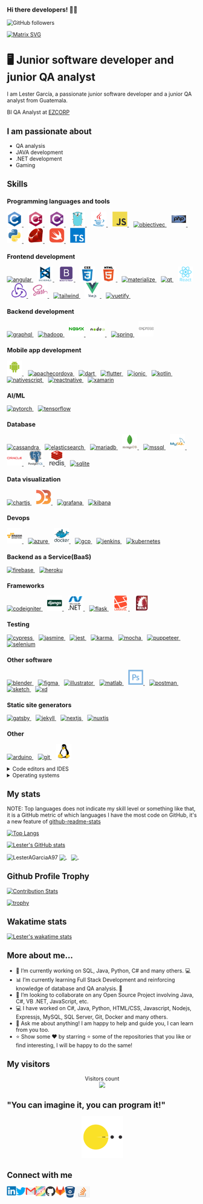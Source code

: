 ### Hi there developers! 👋🤓

<!-- ### **LesterAGarciaA97/LesterAGarciaA97** is a ✨ _special_ ✨ repository because it is a `README.md` (this file) thats why it appears on my GitHub profile. -->

![GitHub followers](https://img.shields.io/github/followers/LesterAGarciaA97?label=Follow&style=social)

[![Matrix SVG](https://raw.githubusercontent.com/rodrigograca31/rodrigograca31/master/matrix.svg)](https://www.youtube.com/watch?v=SDkAGkd4NLc)

# 🖥 Junior software developer and junior QA analyst

I am Lester García, a passionate junior software developer and a junior QA analyst from Guatemala.

<p>BI QA Analyst at <a href="https://www.ezcorp.com/overview/default.aspx">EZCORP</a></p>

## I am passionate about

- QA analysis
- JAVA development
- .NET development
- Gaming

## Skills

### Programming languages and tools

<p align="left">
<a href="https://www.cprogramming.com/" target="_blank">
<img src="https://raw.githubusercontent.com/devicons/devicon/master/icons/c/c-original.svg" alt="c" width="40" height="40"/>
</a>&nbsp;&nbsp;
<a href="https://www.w3schools.com/cpp/" target="_blank">
<img src="https://raw.githubusercontent.com/devicons/devicon/master/icons/cplusplus/cplusplus-original.svg" alt="cplusplus" width="40" height="40"/>
</a>&nbsp;&nbsp;
<a href="https://www.w3schools.com/cs/" target="_blank">
<img src="https://raw.githubusercontent.com/devicons/devicon/master/icons/csharp/csharp-original.svg" alt="csharp" width="40" height="40"/>
</a>&nbsp;&nbsp;
<a href="https://golang.org" target="_blank">
<img src="https://raw.githubusercontent.com/devicons/devicon/master/icons/go/go-original.svg" alt="go" width="40" height="40"/>
</a>&nbsp;&nbsp;
<a href="https://www.java.com" target="_blank">
<img src="https://raw.githubusercontent.com/devicons/devicon/master/icons/java/java-original.svg" alt="java" width="40" height="40"/>
</a>&nbsp;&nbsp;
<a href="https://developer.mozilla.org/en-US/docs/Web/JavaScript" target="_blank">
<img src="https://raw.githubusercontent.com/devicons/devicon/master/icons/javascript/javascript-original.svg" alt="javascript" width="40" height="40"/>
</a>&nbsp;&nbsp;
<a href="https://developer.apple.com/library/archive/documentation/Cocoa/Conceptual/ProgrammingWithObjectiveC/Introduction/Introduction.html" target="_blank">
<img src="https://www.vectorlogo.zone/logos/apple_objectivec/apple_objectivec-icon.svg" alt="objectivec" width="40" height="40"/>
</a>&nbsp;&nbsp;
<a href="https://www.php.net" target="_blank">
<img src="https://raw.githubusercontent.com/devicons/devicon/master/icons/php/php-original.svg" alt="php" width="40" height="40"/>
</a>&nbsp;&nbsp;
<a href="https://www.python.org" target="_blank">
<img src="https://raw.githubusercontent.com/devicons/devicon/master/icons/python/python-original.svg" alt="python" width="40" height="40"/>
</a>&nbsp;&nbsp;
<a href="https://www.ruby-lang.org/en/" target="_blank">
<img src="https://raw.githubusercontent.com/devicons/devicon/master/icons/ruby/ruby-original.svg" alt="ruby" width="40" height="40"/>
</a>&nbsp;&nbsp;
<a href="https://developer.apple.com/swift/" target="_blank">
<img src="https://raw.githubusercontent.com/devicons/devicon/master/icons/swift/swift-original.svg" alt="swift" width="40" height="40"/>
</a>&nbsp;&nbsp;
<a href="https://www.typescriptlang.org/" target="_blank">
<img src="https://raw.githubusercontent.com/devicons/devicon/master/icons/typescript/typescript-original.svg" alt="typescript" width="40" height="40"/>
</a>
</p>

### Frontend development

<p align="left">
<a href="https://angular.io" target="_blank">
<img src="https://angular.io/assets/images/logos/angular/angular.svg" alt="angular" width="40" height="40"/>
</a>&nbsp;&nbsp;
<a href="https://backbonejs.org" target="_blank">
<img src="https://raw.githubusercontent.com/devicons/devicon/master/icons/backbonejs/backbonejs-original-wordmark.svg" alt="backbonejs" width="40" height="40"/>
</a>&nbsp;&nbsp;
<a href="https://getbootstrap.com" target="_blank">
<img src="https://raw.githubusercontent.com/devicons/devicon/master/icons/bootstrap/bootstrap-plain-wordmark.svg" alt="bootstrap" width="40" height="40"/>
</a>&nbsp;&nbsp;
<a href="https://www.w3schools.com/css/" target="_blank">
<img src="https://raw.githubusercontent.com/devicons/devicon/master/icons/css3/css3-original-wordmark.svg" alt="css3" width="40" height="40"/>
</a>&nbsp;&nbsp;
<a href="https://www.w3.org/html/" target="_blank">
<img src="https://raw.githubusercontent.com/devicons/devicon/master/icons/html5/html5-original-wordmark.svg" alt="html5" width="40" height="40"/>
</a>&nbsp;&nbsp;
<a href="https://materializecss.com/" target="_blank">
<img src="https://raw.githubusercontent.com/prplx/svg-logos/5585531d45d294869c4eaab4d7cf2e9c167710a9/svg/materialize.svg" alt="materialize" width="40" height="40"/>
</a>&nbsp;&nbsp;
<a href="https://www.qt.io/" target="_blank"> <img src="https://upload.wikimedia.org/wikipedia/commons/0/0b/Qt_logo_2016.svg" alt="qt" width="40" height="40"/>
</a>&nbsp;&nbsp;
<a href="https://reactjs.org/" target="_blank">
<img src="https://raw.githubusercontent.com/devicons/devicon/master/icons/react/react-original-wordmark.svg" alt="react" width="40" height="40"/>
</a>&nbsp;&nbsp;
<a href="https://redux.js.org" target="_blank">
<img src="https://raw.githubusercontent.com/devicons/devicon/master/icons/redux/redux-original.svg" alt="redux" width="40" height="40"/>
</a>&nbsp;&nbsp;
<a href="https://sass-lang.com" target="_blank">
<img src="https://raw.githubusercontent.com/devicons/devicon/master/icons/sass/sass-original.svg" alt="sass" width="40" height="40"/>
</a>&nbsp;&nbsp;
<a href="https://tailwindcss.com/" target="_blank">
<img src="https://www.vectorlogo.zone/logos/tailwindcss/tailwindcss-icon.svg" alt="tailwind" width="40" height="40"/>
</a>&nbsp;&nbsp;
<a href="https://vuejs.org/" target="_blank">
<img src="https://raw.githubusercontent.com/devicons/devicon/master/icons/vuejs/vuejs-original-wordmark.svg" alt="vuejs" width="40" height="40"/>
</a>&nbsp;&nbsp;
<a href="https://vuetifyjs.com/en/" target="_blank">
<img src="https://bestofjs.org/logos/vuetify.svg" alt="vuetify" width="40" height="40"/>
</a>&nbsp;&nbsp;
<a href="https://webpack.js.org" target="_blank">
</a>
</p>

### Backend development

<p align="left">
<a href="https://graphql.org" target="_blank">
<img src="https://www.vectorlogo.zone/logos/graphql/graphql-icon.svg" alt="graphql" width="40" height="40"/>
</a>&nbsp;&nbsp;
<a href="https://hadoop.apache.org/" target="_blank">
<img src="https://www.vectorlogo.zone/logos/apache_hadoop/apache_hadoop-icon.svg" alt="hadoop" width="40" height="40"/>
</a>&nbsp;&nbsp;
<a href="https://www.nginx.com" target="_blank">
<img src="https://raw.githubusercontent.com/devicons/devicon/master/icons/nginx/nginx-original.svg" alt="nginx" width="40" height="40"/>
</a>&nbsp;&nbsp;
<a href="https://nodejs.org" target="_blank">
<img src="https://raw.githubusercontent.com/devicons/devicon/master/icons/nodejs/nodejs-original-wordmark.svg" alt="nodejs" width="40" height="40"/>
</a>&nbsp;&nbsp;
<a href="https://spring.io/" target="_blank">
<img src="https://www.vectorlogo.zone/logos/springio/springio-icon.svg" alt="spring" width="40" height="40"/>
</a>&nbsp;&nbsp;
<a href="https://expressjs.com" target="_blank">
<img src="https://raw.githubusercontent.com/devicons/devicon/master/icons/express/express-original-wordmark.svg" alt="express" width="40" height="40"/>
</a>
</p>

### Mobile app development

<p align="left">
<a href="https://developer.android.com" target="_blank">
<img src="https://raw.githubusercontent.com/devicons/devicon/master/icons/android/android-original-wordmark.svg" alt="android" width="40" height="40"/>
</a>&nbsp;&nbsp;
<a href="https://cordova.apache.org/" target="_blank">
<img src="https://www.vectorlogo.zone/logos/apache_cordova/apache_cordova-icon.svg" alt="apachecordova" width="40" height="40"/>
</a>&nbsp;&nbsp;
<a href="https://dart.dev" target="_blank">
<img src="https://www.vectorlogo.zone/logos/dartlang/dartlang-icon.svg" alt="dart" width="40" height="40"/>
</a>&nbsp;&nbsp;
<a href="https://flutter.dev" target="_blank">
<img src="https://www.vectorlogo.zone/logos/flutterio/flutterio-icon.svg" alt="flutter" width="40" height="40"/>
</a>&nbsp;&nbsp;
<a href="https://ionicframework.com" target="_blank">
<img src="https://upload.wikimedia.org/wikipedia/commons/d/d1/Ionic_Logo.svg" alt="ionic" width="40" height="40"/>
</a>&nbsp;&nbsp;
<a href="https://kotlinlang.org" target="_blank">
<img src="https://www.vectorlogo.zone/logos/kotlinlang/kotlinlang-icon.svg" alt="kotlin" width="40" height="40"/>
</a>&nbsp;&nbsp;
<a href="https://nativescript.org/" target="_blank">
<img src="https://raw.githubusercontent.com/detain/svg-logos/780f25886640cef088af994181646db2f6b1a3f8/svg/nativescript.svg" alt="nativescript" width="40" height="40"/>
</a>&nbsp;&nbsp;
<a href="https://reactnative.dev/" target="_blank">
<img src="https://reactnative.dev/img/header_logo.svg" alt="reactnative" width="40" height="40"/>
</a>&nbsp;&nbsp;
<a href="https://dotnet.microsoft.com/apps/xamarin" target="_blank">
<img src="https://raw.githubusercontent.com/detain/svg-logos/780f25886640cef088af994181646db2f6b1a3f8/svg/xamarin.svg" alt="xamarin" width="40" height="40"/>
</a>
</p>

### AI/ML

<p align="left">
<a href="https://pytorch.org/" target="_blank">
<img src="https://www.vectorlogo.zone/logos/pytorch/pytorch-icon.svg" alt="pytorch" width="40" height="40"/>
</a>&nbsp;&nbsp;
<a href="https://www.tensorflow.org" target="_blank">
<img src="https://www.vectorlogo.zone/logos/tensorflow/tensorflow-icon.svg" alt="tensorflow" width="40" height="40"/>
</a>
</p>

### Database

<p align="left">
<a href="https://cassandra.apache.org/" target="_blank">
<img src="https://www.vectorlogo.zone/logos/apache_cassandra/apache_cassandra-icon.svg" alt="cassandra" width="40" height="40"/>
</a>&nbsp;&nbsp;
<a href="https://www.elastic.co" target="_blank">
<img src="https://www.vectorlogo.zone/logos/elastic/elastic-icon.svg" alt="elasticsearch" width="40" height="40"/>
</a>&nbsp;&nbsp;
<a href="https://mariadb.org/" target="_blank">
<img src="https://www.vectorlogo.zone/logos/mariadb/mariadb-icon.svg" alt="mariadb" width="40" height="40"/>
</a>&nbsp;&nbsp;
<a href="https://www.mongodb.com/" target="_blank">
<img src="https://raw.githubusercontent.com/devicons/devicon/master/icons/mongodb/mongodb-original-wordmark.svg" alt="mongodb" width="40" height="40"/>
</a>&nbsp;&nbsp;
<a href="https://www.microsoft.com/en-us/sql-server" target="_blank">
<img src="https://www.svgrepo.com/show/303229/microsoft-sql-server-logo.svg" alt="mssql" width="40" height="40"/>
</a>&nbsp;&nbsp;
<a href="https://www.mysql.com/" target="_blank">
<img src="https://raw.githubusercontent.com/devicons/devicon/master/icons/mysql/mysql-original-wordmark.svg" alt="mysql" width="40" height="40"/>
</a>&nbsp;&nbsp;
<a href="https://www.oracle.com/" target="_blank">
<img src="https://raw.githubusercontent.com/devicons/devicon/master/icons/oracle/oracle-original.svg" alt="oracle" width="40" height="40"/>
</a>&nbsp;&nbsp;
<a href="https://www.postgresql.org" target="_blank">
<img src="https://raw.githubusercontent.com/devicons/devicon/master/icons/postgresql/postgresql-original-wordmark.svg" alt="postgresql" width="40" height="40"/>
</a>&nbsp;&nbsp;
<a href="https://redis.io" target="_blank">
<img src="https://raw.githubusercontent.com/devicons/devicon/master/icons/redis/redis-original-wordmark.svg" alt="redis" width="40" height="40"/>
</a>&nbsp;&nbsp;
<a href="https://www.sqlite.org/" target="_blank">
<img src="https://www.vectorlogo.zone/logos/sqlite/sqlite-icon.svg" alt="sqlite" width="40" height="40"/>
</a>
</p>

### Data visualization

<p align="left">
<a href="https://www.chartjs.org" target="_blank">
<img src="https://www.chartjs.org/media/logo-title.svg" alt="chartjs" width="40" height="40"/>
</a>&nbsp;&nbsp;
<a href="https://d3js.org/" target="_blank">
<img src="https://raw.githubusercontent.com/devicons/devicon/master/icons/d3js/d3js-original.svg" alt="d3js" width="40" height="40"/>
</a>&nbsp;&nbsp;
<a href="https://grafana.com" target="_blank">
<img src="https://www.vectorlogo.zone/logos/grafana/grafana-icon.svg" alt="grafana" width="40" height="40"/>
</a>&nbsp;&nbsp;
<a href="https://www.elastic.co/kibana" target="_blank">
<img src="https://www.vectorlogo.zone/logos/elasticco_kibana/elasticco_kibana-icon.svg" alt="kibana" width="40" height="40"/>
</a>
</p>

### Devops

<p align="left">
<a href="https://aws.amazon.com" target="_blank">
<img src="https://raw.githubusercontent.com/devicons/devicon/master/icons/amazonwebservices/amazonwebservices-original-wordmark.svg" alt="aws" width="40" height="40"/>
</a>&nbsp;&nbsp;
<a href="https://azure.microsoft.com/en-in/" target="_blank">
<img src="https://www.vectorlogo.zone/logos/microsoft_azure/microsoft_azure-icon.svg" alt="azure" width="40" height="40"/>
</a>&nbsp;&nbsp;
<a href="https://www.docker.com/" target="_blank">
<img src="https://raw.githubusercontent.com/devicons/devicon/master/icons/docker/docker-original-wordmark.svg" alt="docker" width="40" height="40"/>
</a>&nbsp;&nbsp;
<a href="https://cloud.google.com" target="_blank">
<img src="https://www.vectorlogo.zone/logos/google_cloud/google_cloud-icon.svg" alt="gcp" width="40" height="40"/>
</a>&nbsp;&nbsp;
<a href="https://www.jenkins.io" target="_blank">
<img src="https://www.vectorlogo.zone/logos/jenkins/jenkins-icon.svg" alt="jenkins" width="40" height="40"/>
</a>&nbsp;&nbsp;
<a href="https://kubernetes.io" target="_blank">
<img src="https://www.vectorlogo.zone/logos/kubernetes/kubernetes-icon.svg" alt="kubernetes" width="40" height="40"/>
</a>
</p>

### Backend as a Service(BaaS)

<p align="left">
<a href="https://firebase.google.com/" target="_blank">
<img src="https://www.vectorlogo.zone/logos/firebase/firebase-icon.svg" alt="firebase" width="40" height="40"/>
</a>&nbsp;&nbsp;
<a href="https://heroku.com" target="_blank">
<img src="https://www.vectorlogo.zone/logos/heroku/heroku-icon.svg" alt="heroku" width="40" height="40"/>
</a>
</p>

### Frameworks

<p align="left">
<a href="https://codeigniter.com" target="_blank">
<img src="https://cdn.worldvectorlogo.com/logos/codeigniter.svg" alt="codeigniter" width="40" height="40"/>
</a>&nbsp;&nbsp;
<a href="https://www.djangoproject.com/" target="_blank">
<img src="https://raw.githubusercontent.com/devicons/devicon/master/icons/django/django-original.svg" alt="django" width="40" height="40"/>
</a>&nbsp;&nbsp;
<a href="https://dotnet.microsoft.com/" target="_blank">
<img src="https://raw.githubusercontent.com/devicons/devicon/master/icons/dot-net/dot-net-original-wordmark.svg" alt="dotnet" width="40" height="40"/>
</a>&nbsp;&nbsp;
<a href="https://flask.palletsprojects.com/" target="_blank">
<img src="https://www.vectorlogo.zone/logos/pocoo_flask/pocoo_flask-icon.svg" alt="flask" width="40" height="40"/>
</a>&nbsp;&nbsp;
<a href="https://laravel.com/" target="_blank">
<img src="https://raw.githubusercontent.com/devicons/devicon/master/icons/laravel/laravel-plain-wordmark.svg" alt="laravel" width="40" height="40"/>
</a>&nbsp;&nbsp;
<a href="https://rubyonrails.org" target="_blank">
<img src="https://raw.githubusercontent.com/devicons/devicon/master/icons/rails/rails-original-wordmark.svg" alt="rails" width="40" height="40"/>
</a>
</p>

### Testing

<p align="left">
<a href="https://www.cypress.io" target="_blank">
<img src="https://raw.githubusercontent.com/simple-icons/simple-icons/6e46ec1fc23b60c8fd0d2f2ff46db82e16dbd75f/icons/cypress.svg" alt="cypress" width="40" height="40"/>
</a>&nbsp;&nbsp;
<a href="https://jasmine.github.io/" target="_blank">
<img src="https://www.vectorlogo.zone/logos/jasmine/jasmine-icon.svg" alt="jasmine" width="40" height="40"/>
</a>&nbsp;&nbsp;
<a href="https://jestjs.io" target="_blank">
<img src="https://www.vectorlogo.zone/logos/jestjsio/jestjsio-icon.svg" alt="jest" width="40" height="40"/>
</a>&nbsp;&nbsp;
<a href="https://karma-runner.github.io/latest/index.html" target="_blank">
<img src="https://raw.githubusercontent.com/detain/svg-logos/780f25886640cef088af994181646db2f6b1a3f8/svg/karma.svg" alt="karma" width="40" height="40"/>
</a>&nbsp;&nbsp;
<a href="https://mochajs.org" target="_blank">
<img src="https://www.vectorlogo.zone/logos/mochajs/mochajs-icon.svg" alt="mocha" width="40" height="40"/>
</a>&nbsp;&nbsp;
<a href="https://github.com/puppeteer/puppeteer" target="_blank">
<img src="https://www.vectorlogo.zone/logos/pptrdev/pptrdev-official.svg" alt="puppeteer" width="40" height="40"/>
</a>&nbsp;&nbsp;
<a href="https://www.selenium.dev" target="_blank">
<img src="https://raw.githubusercontent.com/detain/svg-logos/780f25886640cef088af994181646db2f6b1a3f8/svg/selenium-logo.svg" alt="selenium" width="40" height="40"/>
</a>
</p>

### Other software

<p align="left">
<a href="https://www.blender.org/" target="_blank">
<img src="https://download.blender.org/branding/community/blender_community_badge_white.svg" alt="blender" width="40" height="40"/>
</a>&nbsp;&nbsp;
<a href="https://www.figma.com/" target="_blank">
<img src="https://www.vectorlogo.zone/logos/figma/figma-icon.svg" alt="figma" width="40" height="40"/>
</a>&nbsp;&nbsp;
<a href="https://www.adobe.com/in/products/illustrator.html" target="_blank">
<img src="https://www.vectorlogo.zone/logos/adobe_illustrator/adobe_illustrator-icon.svg" alt="illustrator" width="40" height="40"/>
</a>&nbsp;&nbsp;
<a href="https://www.mathworks.com/" target="_blank">
<img src="https://upload.wikimedia.org/wikipedia/commons/2/21/Matlab_Logo.png" alt="matlab" width="40" height="40"/>
</a>&nbsp;&nbsp;
<a href="https://www.photoshop.com/en" target="_blank">
<img src="https://raw.githubusercontent.com/devicons/devicon/master/icons/photoshop/photoshop-line.svg" alt="photoshop" width="40" height="40"/>
</a>&nbsp;&nbsp;
<a href="https://postman.com" target="_blank">
<img src="https://www.vectorlogo.zone/logos/getpostman/getpostman-icon.svg" alt="postman" width="40" height="40"/>
</a>&nbsp;&nbsp;
<a href="https://www.sketch.com/" target="_blank">
<img src="https://www.vectorlogo.zone/logos/sketchapp/sketchapp-icon.svg" alt="sketch" width="40" height="40"/>
</a>&nbsp;&nbsp;
<a href="https://www.adobe.com/products/xd.html" target="_blank">
<img src="https://cdn.worldvectorlogo.com/logos/adobe-xd.svg" alt="xd" width="40" height="40"/>
</a>
</p>

### Static site generators

<p align="left">
<a href="https://www.gatsbyjs.com/" target="_blank">
<img src="https://www.vectorlogo.zone/logos/gatsbyjs/gatsbyjs-icon.svg" alt="gatsby" width="40" height="40"/>
</a>&nbsp;&nbsp;
<a href="https://jekyllrb.com/" target="_blank">
<img src="https://www.vectorlogo.zone/logos/jekyllrb/jekyllrb-icon.svg" alt="jekyll" width="40" height="40"/>
</a>&nbsp;&nbsp;
<a href="https://nextjs.org/" target="_blank">
<img src="https://cdn.worldvectorlogo.com/logos/nextjs-3.svg" alt="nextjs" width="40" height="40"/>
</a>&nbsp;&nbsp;
<a href="https://nuxtjs.org/" target="_blank">
<img src="https://www.vectorlogo.zone/logos/nuxtjs/nuxtjs-icon.svg" alt="nuxtjs" width="40" height="40"/>
</a>
</p>

### Other

<p align="left">
<a href="https://www.arduino.cc/" target="_blank">
<img src="https://cdn.worldvectorlogo.com/logos/arduino-1.svg" alt="arduino" width="40" height="40"/>
</a>&nbsp;&nbsp;
<a href="https://git-scm.com/" target="_blank">
<img src="https://www.vectorlogo.zone/logos/git-scm/git-scm-icon.svg" alt="git" width="40" height="40"/>
</a>&nbsp;&nbsp;
<a href="https://www.linux.org/" target="_blank">
<img src="https://raw.githubusercontent.com/devicons/devicon/master/icons/linux/linux-original.svg" alt="linux" width="40" height="40"/>
</a>
</p>

<details>
	<summary>Code editors and IDES</summary>
	<ul>
    	<li>Visual Studio Code</li>
        <li>Atom</li>
	<li>Visual Studio 2019 IDE</li>
	<li>Netbeans IDE</li>
	<li>Eclipse IDE</li>
	</ul>
</details>

<details>
	<summary>Operating systems</summary>
	<ul>
	<li>Windows</li>
        <li>Ubuntu</li>
        <li>Fedora</li>
        <li>Elementary OS</li>
	<li>Pop OS!</li>
	<li>Kali Linux</li>
	</ul>
</details>

## My stats

NOTE: Top languages does not indicate my skill level or something like that, it is a GitHub metric of which languages I have the most code on GitHub, it's a new feature of [github-readme-stats](https://github.com/anuraghazra/github-readme-stats)

[![Top Langs](https://github-readme-stats.vercel.app/api/top-langs/?username=LesterAGarciaA97&layout=compact&theme=tokyonight)](https://github.com/anuraghazra/github-readme-stats)

[![Lester's GitHub stats](https://github-readme-stats.vercel.app/api?username=LesterAGarciaA97&show_icons=true&include_all_commits=true&theme=tokyonight)](https://github.com/anuraghazra/github-readme-stats)

<a>
<img align="center" src="https://github-readme-streak-stats.herokuapp.com/?user=LesterAGarciaA97&theme=tokyonight&" alt="LesterAGarciaA97" />
</a>

<a href="https://github.com/LesterAGarciaA97/github-readme-stats">
<img align="center" src="https://github-readme-stats.vercel.app/api/pin/?username=LesterAGarciaA97&repo=github-readme-stats&theme=tokyonight" />
</a>&nbsp;&nbsp;

<a href="https://github.com/LesterAGarciaA97/LesterAGarciaA97.github.io">
<img align="center" src="https://github-readme-stats.vercel.app/api/pin/?username=LesterAGarciaA97&repo=LesterAGarciaA97.github.io&theme=tokyonight" />
</a>&nbsp;&nbsp;

## Github Profile Trophy

[![Contribution Stats](https://github-contribution-stats.vercel.app/api/?username=LesterAGarciaA97)](https://github.com/LordDashMe/github-contribution-stats/)

[![trophy](https://github-profile-trophy.vercel.app/?username=LesterAGarciaA97&theme=onedark&row=2&column=4)](https://github.com/ryo-ma/github-profile-trophy)


## Wakatime stats
[![Lester's wakatime stats](https://github-readme-stats.vercel.app/api/wakatime?username=LesterAGarciaA97&layout=compact&theme=tokyonight)](https://github.com/LesterAGarciaA97/github-readme-stats)

## More about me...

- 🔭 I’m currently working on SQL, Java, Python, C# and many others. 💻
- 📊 I’m currently learning Full Stack Development and reinforcing knowledge of database and QA analysis. 🚀
- 🤝 I’m looking to collaborate on any Open Source Project involving Java, C#, VB .NET, JavaScript, etc.
- 💻 I have worked on C#, Java, Python, HTML/CSS, Javascript, Nodejs, Expressjs, MySQL, SQL Server, Git, Docker and many others.
- 💬 Ask me about anything! I am happy to help and guide you, I can learn from you too.
- ⭐ Show some ❤️ by starring ⭐ some of the repositories that you like or find interesting, I will be happy to do the same!

## My visitors

<p align="center"> 
  Visitors count<br>
  <img src="https://profile-counter.glitch.me/sagar-viradiya/count.svg" />
</p>

## "You can imagine it, you can program it!"

<p align="center">
	<img src="https://raw.githubusercontent.com/Aniket965/Aniket965/master/pacman.svg?sanitize=true" width="110" height="110">
</p>

## Connect with me

<a href="https://www.linkedin.com/in/lester-andrés-garcía-aquino-134375198">
    <img align="left" alt="Shubhamdeep Jha | Linkedin" width="24px" src="icons/Linkedin.svg" />
  </a>
  <a href="https://twitter.com/lagarciaaq97">
    <img align="left" alt="Shubhamdeep Jha | Twitter" width="26px" src="icons/Twitter.svg" />
  </a>
  <a href="mailto:lagarcia2015url@gmail.com">
    <img align="left" alt="Shubhamdeep Jha | Gmail" width="26px" src="icons/Gmail.svg" />
  </a>
  <a href="https://dev.to/lesteragarciaa97">
    <img align="left" alt="Shubhamdeep Jha | Dev.to" width="26px" src="icons/Dev.svg" />
  </a>
  <a href="https://github.com/LesterAGarciaA97">
    <img align="left" alt="Shubhamdeep Jha | GitHub" width="26px" src="icons/GitHub.svg" />
  </a>
  <a href="https://gitlab.com/lgarciaa97">
    <img align="left" alt="Shubhamdeep Jha | GitLab" width="26px" src="icons/GitLab.svg" />
  </a>
    <a href="https://bitbucket.org/LesterAGarciaA97/">
    <img align="left" alt="Shubhamdeep Jha | BitBucket" width="26px" src="icons/BitBucket.svg" />
  </a>
    <a href="https://stackoverflow.com/users/15180333/lester-garc%c3%ada">
    <img align="left" alt="Shubhamdeep Jha | Stack Overflow" width="40px" src="icons/StackOverflow.svg" />
  </a>
